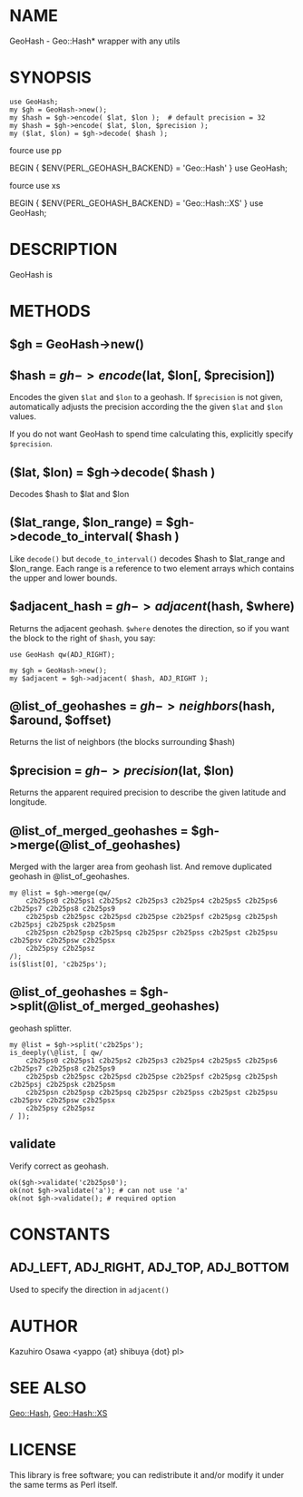 # NAME

GeoHash - Geo::Hash* wrapper with any utils

# SYNOPSIS

    use GeoHash;
    my $gh = GeoHash->new();
    my $hash = $gh->encode( $lat, $lon );  # default precision = 32
    my $hash = $gh->encode( $lat, $lon, $precision );
    my ($lat, $lon) = $gh->decode( $hash );

fource use pp

   BEGIN { $ENV{PERL_GEOHASH_BACKEND} = 'Geo::Hash' }
   use GeoHash;

fource use xs

   BEGIN { $ENV{PERL_GEOHASH_BACKEND} = 'Geo::Hash::XS' }
   use GeoHash;

# DESCRIPTION

GeoHash is

# METHODS

## $gh = GeoHash->new()

## $hash = $gh->encode($lat, $lon[, $precision])

Encodes the given `$lat` and `$lon` to a geohash. If `$precision` is not
given, automatically adjusts the precision according the the given `$lat`
and `$lon` values.

If you do not want GeoHash to spend time calculating this, explicitly
specify `$precision`.

## ($lat, $lon) = $gh->decode( $hash )

Decodes $hash to $lat and $lon

## ($lat_range, $lon_range) = $gh->decode_to_interval( $hash )

Like `decode()` but `decode_to_interval()` decodes $hash to $lat_range and $lon_range. Each range is a reference to two element arrays which contains the upper and lower bounds.

## $adjacent_hash = $gh->adjacent($hash, $where)

Returns the adjacent geohash. `$where` denotes the direction, so if you
want the block to the right of `$hash`, you say:

    use GeoHash qw(ADJ_RIGHT);

    my $gh = GeoHash->new();
    my $adjacent = $gh->adjacent( $hash, ADJ_RIGHT );

## @list_of_geohashes = $gh->neighbors($hash, $around, $offset)

Returns the list of neighbors (the blocks surrounding $hash)

## $precision = $gh->precision($lat, $lon)

Returns the apparent required precision to describe the given latitude and longitude.

## @list_of_merged_geohashes = $gh->merge(@list_of_geohashes)

Merged with the larger area from geohash list. And remove duplicated geohash in @list_of_geohashes.

    my @list = $gh->merge(qw/
        c2b25ps0 c2b25ps1 c2b25ps2 c2b25ps3 c2b25ps4 c2b25ps5 c2b25ps6 c2b25ps7 c2b25ps8 c2b25ps9
        c2b25psb c2b25psc c2b25psd c2b25pse c2b25psf c2b25psg c2b25psh c2b25psj c2b25psk c2b25psm
        c2b25psn c2b25psp c2b25psq c2b25psr c2b25pss c2b25pst c2b25psu c2b25psv c2b25psw c2b25psx
        c2b25psy c2b25psz
    /);
    is($list[0], 'c2b25ps');

## @list_of_geohashes = $gh->split(@list_of_merged_geohashes)

geohash splitter.

    my @list = $gh->split('c2b25ps');
    is_deeply(\@list, [ qw/
        c2b25ps0 c2b25ps1 c2b25ps2 c2b25ps3 c2b25ps4 c2b25ps5 c2b25ps6 c2b25ps7 c2b25ps8 c2b25ps9
        c2b25psb c2b25psc c2b25psd c2b25pse c2b25psf c2b25psg c2b25psh c2b25psj c2b25psk c2b25psm
        c2b25psn c2b25psp c2b25psq c2b25psr c2b25pss c2b25pst c2b25psu c2b25psv c2b25psw c2b25psx
        c2b25psy c2b25psz
    / ]);

## validate

Verify correct as geohash.

    ok($gh->validate('c2b25ps0');
    ok(not $gh->validate('a'); # can not use 'a'
    ok(not $gh->validate(); # required option

# CONSTANTS

## ADJ_LEFT, ADJ_RIGHT, ADJ_TOP, ADJ_BOTTOM

Used to specify the direction in `adjacent()`

# AUTHOR

Kazuhiro Osawa <yappo {at} shibuya {dot} pl>

# SEE ALSO

[Geo::Hash](http://search.cpan.org/perldoc?Geo::Hash), [Geo::Hash::XS](http://search.cpan.org/perldoc?Geo::Hash::XS)

# LICENSE

This library is free software; you can redistribute it and/or modify
it under the same terms as Perl itself.